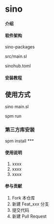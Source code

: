 # sino

#### 介绍


#### 软件架构
sino-packages

src/main.sl

sinohub.toml

#### 安装教程

## 使用方式
sino main.sl

spm run 

### 第三方库安装 
spm install ***

#### 使用说明

1.  xxxx
2.  xxxx
3.  xxxx

#### 参与贡献

1.  Fork 本仓库
2.  新建 Feat_xxx 分支
3.  提交代码
4.  新建 Pull Request




